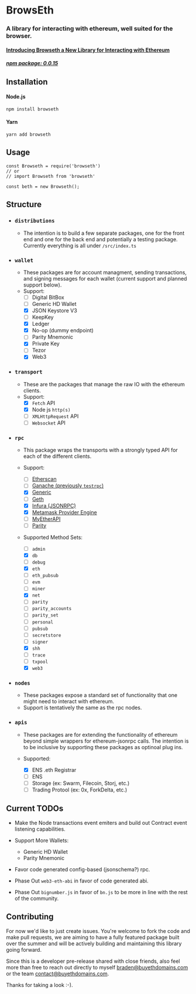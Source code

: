 # BrowsEth

### A library for interacting with ethereum, well suited for the browser.

#### [Introducing Browseth a New Library for Interacting with Ethereum](https://medium.com/buyethdomains/introducing-browseth-a-new-library-for-interacting-with-ethereum-795d18e7b87d)

##### [npm package: 0.0.15](https://www.npmjs.com/package/browseth)

## Installation

#### Node.js

`npm install browseth`

#### Yarn

`yarn add browseth`

## Usage

```
const Browseth = require('browseth')
// or
// import Browseth from 'browseth'

const beth = new Browseth();
```

## Structure

* ### `distributions`

  * The intention is to build a few separate packages, one for the front end and
    one for the back end and potentially a testing package. Currently everything
    is all under `/src/index.ts`

* ### `wallet`

  * These packages are for account managment, sending transactions, and signing
    messages for each wallet (current support and planned support below).
  * Support:
    * [ ] Digital BitBox
    * [ ] Generic HD Wallet
    * [x] JSON Keystore V3
    * [ ] KeepKey
    * [x] Ledger
    * [x] No-op (dummy endpoint)
    * [ ] Parity Mnemonic
    * [x] Private Key
    * [ ] Tezor
    * [x] Web3

* ### `transport`

  * These are the packages that manage the raw IO with the ethereum clients.
  * Support:
    * [x] `Fetch` API
    * [x] Node js `http(s)`
    * [ ] `XMLHttpRequest` API
    * [ ] `Websocket` API

* ### `rpc`

  * This package wraps the transports with a strongly typed API for each of the
    different clients.

  * Support:

    * [ ] [Etherscan](https://etherscan.io/apis)
    * [ ] [Ganache (previously `testrpc`)](https://github.com/trufflesuite/ganache)
    * [x] [Generic](https://github.com/ethereum/wiki/wiki/JSON-RPC)
    * [ ] [Geth](https://github.com/ethereum/go-ethereum/wiki/Management-APIs)
    * [x] [Infura (JSONRPC)](https://infura.io)
    * [x] [Metamask Provider Engine](https://github.com/MetaMask/provider-engine)
    * [ ] [MyEtherAPI](https://www.myetherapi.com)
    * [ ] [Parity](https://wiki.parity.io/JSONRPC)

  * Supported Method Sets:
    * [ ] `admin`
    * [x] `db`
    * [ ] `debug`
    * [x] `eth`
    * [ ] `eth_pubsub`
    * [ ] `evm`
    * [ ] `miner`
    * [x] `net`
    * [ ] `parity`
    * [ ] `parity_accounts`
    * [ ] `parity_set`
    * [ ] `personal`
    * [ ] `pubsub`
    * [ ] `secretstore`
    * [ ] `signer`
    * [x] `shh`
    * [ ] `trace`
    * [ ] `txpool`
    * [x] `web3`

* ### `nodes`

  * These packages expose a standard set of functionality that one might need to
    interact with ethereum.
  * Support is tentatively the same as the rpc nodes.

- ### `apis`

  * These packages are for extending the functionality of ethereum beyond simple
    wrappers for ethereum-jsonrpc calls. The intention is to be inclusive by
    supporting these packages as optinoal plug ins.

  * Supported:
    * [x] ENS .eth Registrar
    * [ ] ENS
    * [ ] Storage (ex: Swarm, Filecoin, Storj, etc.)
    * [ ] Trading Protool (ex: 0x, ForkDelta, etc.)

## Current TODOs

* Make the Node transactions event emiters and build out Contract event
  listening capabilities.
* Support More Wallets:

  * Generic HD Wallet
  * Parity Mnemonic

* Favor code generated config-based (jsonschema?) rpc.
* Phase Out `web3-eth-abi` in favor of code generated abi.
* Phase Out `bignumber.js` in favor of `bn.js` to be more in line with the rest
  of the community.

## Contributing

For now we'd like to just create issues. You're welcome to fork the code and
make pull requests, we are aiming to have a fully featured package built over
the summer and will be actively building and maintaining this library going
forward.

Since this is a developer pre-release shared with close friends, also feel more
than free to reach out directly to myself braden@buyethdomains.com or the team
contact@buyethdomains.com.

Thanks for taking a look :-).
